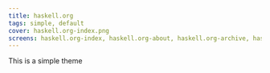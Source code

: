 ```yaml
---
title: haskell.org 
tags: simple, default
cover: haskell.org-index.png
screens: haskell.org-index, haskell.org-about, haskell.org-archive, haskell.org-contact, haskell.org-index
---
```


This is a simple theme
